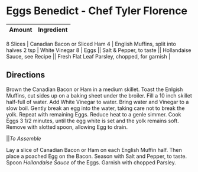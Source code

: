 # Eggs Benedict - Chef Tyler Florence

Amount | Ingredient
----|----

8 Slices | Canadian Bacon or Sliced Ham
4 | English Muffins, split into halves
2 tsp | White Vinegar
8 | Eggs
|| Salt & Pepper, to taste
|| Hollandaise Sauce, see Recipe
|| Fresh Flat Leaf Parsley, chopped, for garnish
|
## Directions

Brown the Canadian Bacon or Ham in a medium skillet.
Toast the Enlgish Muffins, cut sides up on a baking sheet under the broiler.
Fill a 10 inch skillet half-full of water.  Add White Vinegar to water.
Bring water and Vinegar to a slow boil.
Gently break an egg into the water, taking care not to break the yolk.
Repeat with remaining Eggs.
Reduce heat to a genle simmer.
Cook Eggs 3 1/2 minutes, until the egg white is set and the yolk remains soft.
Remove with slotted spoon, allowing Egg to drain.

||*To Assemble*

Lay a slice of Canadian Bacon or Ham on each English Muffin half.
Then place a poached Egg on the Bacon.
Season with Salt and Pepper, to taste.
Spoon *Hollandaise Sauce* of the Eggs.
Garnish with chopped Parsley.


